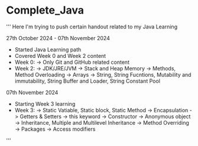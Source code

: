 # Complete_Java
'''
Here I'm trying to push certain handout related to my Java Learning

27th October 2024 - 07th November 2024
- Started Java Learning path
- Covered Week 0 and Week 2 content
- Week 0:
    -> Only Git and GitHub related content
- Week 2:
    -> JDK/JRE/JVM
    -> Stack and Heap Memory
    -> Methods, Method Overloading
    -> Arrays
    -> String, String Fucntions, Mutability and immutability, String Buffer and Loader, String Constant Pool


07th November 2024
- Starting Week 3 learning
- Week 3:
    -> Static Vatiable, Static block, Static Method
    -> Encapsulation
    -> Getters & Setters
    -> this keyword
    -> Constructor
    -> Anonymous object
    -> Inheritance, Multiple and Multilevel Inheritance
    -> Method Overriding
    -> Packages
    -> Access modifiers

'''
        

